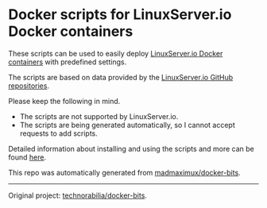 
# Docker scripts for LinuxServer.io Docker containers

These scripts can be used to easily deploy [LinuxServer.io Docker containers](https://hub.docker.com/u/linuxserver/) with predefined settings.

The scripts are based on data provided by the [LinuxServer.io GitHub repositories](https://github.com/linuxserver).

Please keep the following in mind.

- The scripts are not supported by LinuxServer.io.
- The scripts are being generated automatically, so I cannot accept requests to add scripts.

Detailed information about installing and using the scripts and more can be found [here](https://www.technorabilia.com/docker-scripts-for-linuxserver-io-docker-containers).

This repo was automatically generated from [madmaximux/docker-bits](https://github.com/madmaximux/generate-bits).

---

Original project: [technorabilia/docker-bits](https://github.com/technorabilia/docker-bits).
